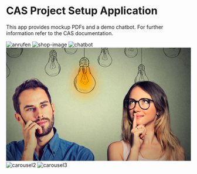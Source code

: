 # CAS Project Setup Application

This app provides mockup PDFs and a demo chatbot. For further information refer to the CAS documentation.

![anrufen](https://github.com/kllokfjo/fork/blob/main/templates/anrufen1.png?raw=true)
![shop-image](https://github.com/kllokfjo/fork/blob/main/templates/email.jpg?raw=true)
![chatbot](https://github.com/kllokfjo/fork/blob/main/templates/Bildschirmfoto%202024-04-13%20um%2000.27.52.png?raw=true)
![carousel1](https://github.com/kllokfjo/Variante-A/blob/main/templates/vergesslich.1.png?raw=true)
![carousel2]()
![carousel3]()
